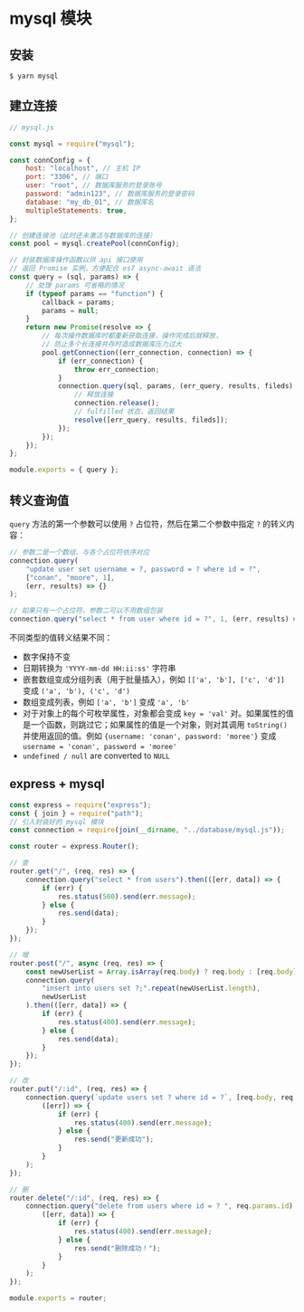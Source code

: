 # mysql 模块

## 安装

```
$ yarn mysql
```

## 建立连接

```js
// mysql.js

const mysql = require("mysql");

const connConfig = {
	host: "localhost", // 主机 IP
	port: "3306", // 端口
	user: "root", // 数据库服务的登录账号
	password: "admin123", // 数据库服务的登录密码
	database: "my_db_01", // 数据库名
	multipleStatements: true,
};

// 创建连接池（此时还未激活与数据库的连接）
const pool = mysql.createPool(connConfig);

// 封装数据库操作函数以供 api 接口使用
// 返回 Promise 实例，方便配合 es7 async-await 语法
const query = (sql, params) => {
	// 处理 params 可省略的情况
	if (typeof params == "function") {
		callback = params;
		params = null;
	}
	return new Promise(resolve => {
		// 每次操作数据库时都重新获取连接，操作完成后就释放，
		// 防止多个长连接共存时造成数据库压力过大
		pool.getConnection((err_connection, connection) => {
			if (err_connection) {
				throw err_connection;
			}
			connection.query(sql, params, (err_query, results, fileds) => {
				// 释放连接
				connection.release();
				// fulfilled 状态，返回结果
				resolve([err_query, results, fileds]);
			});
		});
	});
};

module.exports = { query };
```

## 转义查询值

`query` 方法的第一个参数可以使用 `?` 占位符，然后在第二个参数中指定 `?` 的转义内容：

```js
// 参数二是一个数组，与各个占位符依序对应
connection.query(
	"update user set username = ?, password = ? where id = ?",
	["conan", "moore", 1],
	(err, results) => {}
);

// 如果只有一个占位符，参数二可以不用数组包装
connection.query("select * from user where id = ?", 1, (err, results) => {});
```

不同类型的值转义结果不同：

- 数字保持不变
- 日期转换为 `'YYYY-mm-dd HH:ii:ss'` 字符串
- 嵌套数组变成分组列表（用于批量插入），例如 `[['a', 'b'], ['c', 'd']]` 变成 `('a', 'b'), ('c', 'd')`
- 数组变成列表，例如 `['a', 'b']` 变成 `'a', 'b'`
- 对于对象上的每个可枚举属性，对象都会变成 `key = 'val'` 对。如果属性的值是一个函数，则跳过它；如果属性的值是一个对象，则对其调用 `toString()` 并使用返回的值。例如 `{username: 'conan', password: 'moree'}` 变成 `username = 'conan', password = 'moree'`
- `undefined / null` are converted to `NULL`

## express + mysql

```js
const express = require("express");
const { join } = require("path");
// 引入封装好的 mysql 模块
const connection = require(join(__dirname, "../database/mysql.js"));

const router = express.Router();

// 查
router.get("/", (req, res) => {
	connection.query("select * from users").then(([err, data]) => {
		if (err) {
			res.status(500).send(err.message);
		} else {
			res.send(data);
		}
	});
});

// 增
router.post("/", async (req, res) => {
	const newUserList = Array.isArray(req.body) ? req.body : [req.body];
	connection.query(
		"insert into users set ?;".repeat(newUserList.length),
		newUserList
	).then(([err, data]) => {
		if (err) {
			res.status(400).send(err.message);
		} else {
			res.send(data);
		}
	});
});

// 改
router.put("/:id", (req, res) => {
	connection.query(`update users set ? where id = ?`, [req.body, req.params.id]).then(
		([err]) => {
			if (err) {
				res.status(400).send(err.message);
			} else {
				res.send("更新成功");
			}
		}
	);
});

// 删
router.delete("/:id", (req, res) => {
	connection.query("delete from users where id = ? ", req.params.id).then(
		([err, data]) => {
			if (err) {
				res.status(400).send(err.message);
			} else {
				res.send("删除成功！");
			}
		}
	);
});

module.exports = router;
```
